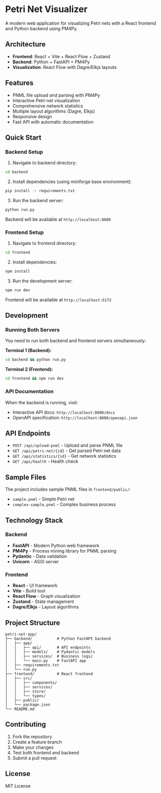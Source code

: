 # Petri Net Visualizer

A modern web application for visualizing Petri nets with a React frontend and Python backend using PM4Py.

## Architecture

- **Frontend**: React + Vite + React Flow + Zustand
- **Backend**: Python + FastAPI + PM4Py
- **Visualization**: React Flow with Dagre/Elkjs layouts

## Features

- PNML file upload and parsing with PM4Py
- Interactive Petri net visualization
- Comprehensive network statistics
- Multiple layout algorithms (Dagre, Elkjs)
- Responsive design
- Fast API with automatic documentation

## Quick Start

### Backend Setup

1. Navigate to backend directory:

```bash
cd backend
```

2. Install dependencies (using miniforge base environment):

```bash
pip install -r requirements.txt
```

3. Run the backend server:

```bash
python run.py
```

Backend will be available at `http://localhost:8000`

### Frontend Setup

1. Navigate to frontend directory:

```bash
cd frontend
```

2. Install dependencies:

```bash
npm install
```

3. Run the development server:

```bash
npm run dev
```

Frontend will be available at `http://localhost:5173`

## Development

### Running Both Servers

You need to run both backend and frontend servers simultaneously:

**Terminal 1 (Backend):**

```bash
cd backend && python run.py
```

**Terminal 2 (Frontend):**

```bash
cd frontend && npm run dev
```

### API Documentation

When the backend is running, visit:

- Interactive API docs: `http://localhost:8000/docs`
- OpenAPI specification: `http://localhost:8000/openapi.json`

## API Endpoints

- `POST /api/upload-pnml` - Upload and parse PNML file
- `GET /api/petri-net/{id}` - Get parsed Petri net data
- `GET /api/statistics/{id}` - Get network statistics
- `GET /api/health` - Health check

## Sample Files

The project includes sample PNML files in `frontend/public/`:

- `sample.pnml` - Simple Petri net
- `complex-sample.pnml` - Complex business process

## Technology Stack

### Backend

- **FastAPI** - Modern Python web framework
- **PM4Py** - Process mining library for PNML parsing
- **Pydantic** - Data validation
- **Uvicorn** - ASGI server

### Frontend

- **React** - UI framework
- **Vite** - Build tool
- **React Flow** - Graph visualization
- **Zustand** - State management
- **Dagre/Elkjs** - Layout algorithms

## Project Structure

```
petri-net-app/
├── backend/           # Python FastAPI backend
│   ├── app/
│   │   ├── api/       # API endpoints
│   │   ├── models/    # Pydantic models
│   │   ├── services/  # Business logic
│   │   └── main.py    # FastAPI app
│   ├── requirements.txt
│   └── run.py
├── frontend/          # React frontend
│   ├── src/
│   │   ├── components/
│   │   ├── services/
│   │   ├── store/
│   │   └── types/
│   ├── public/
│   └── package.json
└── README.md
```

## Contributing

1. Fork the repository
2. Create a feature branch
3. Make your changes
4. Test both frontend and backend
5. Submit a pull request

## License

MIT License

